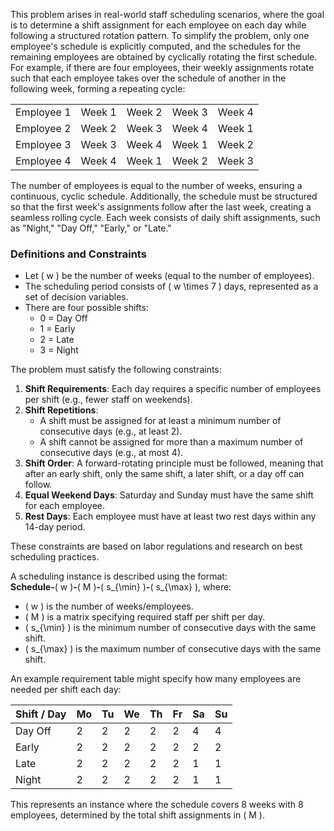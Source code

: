This problem arises in real-world staff scheduling scenarios, where the goal is to determine a shift assignment for each employee on each day while following a structured rotation pattern. To simplify the problem, only one employee's schedule is explicitly computed, and the schedules for the remaining employees are obtained by cyclically rotating the first schedule. For example, if there are four employees, their weekly assignments rotate such that each employee takes over the schedule of another in the following week, forming a repeating cycle:

|            |        |        |        |        |
|------------|--------|--------|--------|--------|
| Employee 1 | Week 1 | Week 2 | Week 3 | Week 4 |
| Employee 2 | Week 2 | Week 3 | Week 4 | Week 1 |
| Employee 3 | Week 3 | Week 4 | Week 1 | Week 2 |
| Employee 4 | Week 4 | Week 1 | Week 2 | Week 3 |

The number of employees is equal to the number of weeks, ensuring a continuous, cyclic schedule. Additionally, the schedule must be structured so that the first week's assignments follow after the last week, creating a seamless rolling cycle. Each week consists of daily shift assignments, such as "Night," "Day Off," "Early," or "Late."

### Definitions and Constraints

- Let \( w \) be the number of weeks (equal to the number of employees).  
- The scheduling period consists of \( w \times 7 \) days, represented as a set of decision variables.  
- There are four possible shifts:  
  - 0 = Day Off  
  - 1 = Early  
  - 2 = Late  
  - 3 = Night  

The problem must satisfy the following constraints:

1. **Shift Requirements**: Each day requires a specific number of employees per shift (e.g., fewer staff on weekends).  
2. **Shift Repetitions**:  
   - A shift must be assigned for at least a minimum number of consecutive days (e.g., at least 2).  
   - A shift cannot be assigned for more than a maximum number of consecutive days (e.g., at most 4).  
3. **Shift Order**: A forward-rotating principle must be followed, meaning that after an early shift, only the same shift, a later shift, or a day off can follow.  
4. **Equal Weekend Days**: Saturday and Sunday must have the same shift for each employee.  
5. **Rest Days**: Each employee must have at least two rest days within any 14-day period.  

These constraints are based on labor regulations and research on best scheduling practices.

A scheduling instance is described using the format:  
**Schedule-**\( w \)**-**\( M \)**-**\( s_{\min} \)**-**\( s_{\max} \), where:  
- \( w \) is the number of weeks/employees.  
- \( M \) is a matrix specifying required staff per shift per day.  
- \( s_{\min} \) is the minimum number of consecutive days with the same shift.  
- \( s_{\max} \) is the maximum number of consecutive days with the same shift.  

An example requirement table might specify how many employees are needed per shift each day:

| Shift / Day | Mo | Tu | We | Th | Fr | Sa | Su |
|------------|----|----|----|----|----|----|----|
| Day Off    | 2  | 2  | 2  | 2  | 2  | 4  | 4  |
| Early      | 2  | 2  | 2  | 2  | 2  | 2  | 2  |
| Late       | 2  | 2  | 2  | 2  | 2  | 1  | 1  |
| Night      | 2  | 2  | 2  | 2  | 2  | 1  | 1  |

This represents an instance where the schedule covers 8 weeks with 8 employees, determined by the total shift assignments in \( M \).